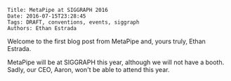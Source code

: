     Title: MetaPipe at SIGGRAPH 2016
    Date: 2016-07-15T23:28:45
    Tags: DRAFT, conventions, events, siggraph
    Authors: Ethan Estrada

Welcome to the first blog post from MetaPipe and, yours truly, Ethan Estrada.

MetaPipe will be at SIGGRAPH this year, although we will not have a booth. Sadly,
our CEO, Aaron, won't be able to attend this year.

<!-- more -->

